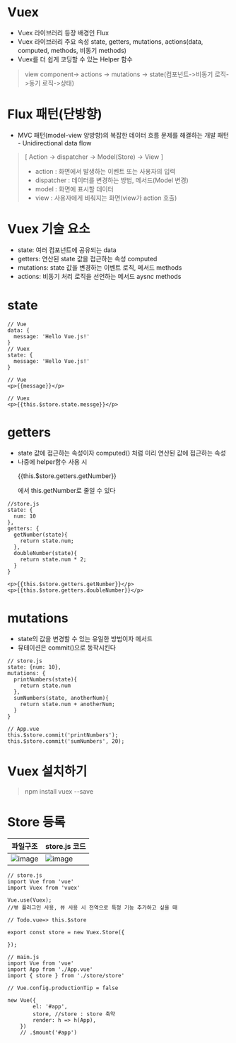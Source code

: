 # Vuex
- Vuex 라이브러리 등장 배경인 Flux
- Vuex 라이브러리 주요 속성 state, getters, mutations, actions(data, computed, methods, 비동기 methods)
- Vuex를 더 쉽게 코딩할 수 있는 Helper 함수
> view component-> actions -> mutations -> state(컴포넌트->비동기 로직->동기 로직->상태)

# Flux 패턴(단방향)
- MVC 패턴(model-view 양방향)의 복잡한 데이터 흐름 문제를 해결하는 개발 패턴 - Unidirectional data flow
> [ Action -> dispatcher -> Model(Store) -> View ]
> - action : 화면에서 발생하는 이벤트 또는 사용자의 입력
> - dispatcher : 데이터를 변경하는 방법, 메서드(Model 변경)
> - model : 화면에 표시할 데이터
> - view : 사용자에게 비춰지는 화면(view가 action 호출)

# Vuex 기술 요소
- state: 여러 컴포넌트에 공유되는 data
- getters: 연산된 state 값을 접근하는 속성 computed
- mutations: state 값을 변경하는 이벤트 로직, 메서드 methods
- actions: 비동기 처리 로직을 선언하는 메서드 aysnc methods

# state
```
// Vue
data: {
  message: 'Hello Vue.js!'
}
// Vuex
state: {
  message: 'Hello Vue.js!'
}
```

```
// Vue
<p>{{message}}</p>

// Vuex
<p>{{this.$store.state.messge}}</p>
```

# getters
- state 값에 접근하는 속성이자 computed() 처럼 미리 연산된 값에 접근하는 속성
- 나중에 helper함수 사용 시 <p>{{this.$store.getters.getNumber}}</p>에서 this.getNumber로 줄일 수 있다
```
//store.js
state: {
  num: 10
},
getters: {
  getNumber(state){
    return state.num;
  },
  doubleNumber(state){
    return state.num * 2;
  }
}
```
```
<p>{{this.$store.getters.getNumber}}</p>
<p>{{this.$store.getters.doubleNumber}}</p>
```

# mutations
- state의 값을 변경할 수 있는 유일한 방법이자 메서드
- 뮤테이션은 commit()으로 동작시킨다

```
// store.js
state: {num: 10},
mutations: {
  printNumbers(state){
    return state.num
  },
  sumNumbers(state, anotherNum){
    return state.num + anotherNum;
  }
}

// App.vue
this.$store.commit('printNumbers');
this.$store.commit('sumNumbers', 20);
```

# Vuex 설치하기
> npm install vuex --save

# Store 등록
파일구조|store.js 코드
---------------------|------------------------------------------------------------------------------------------------------
![image](https://user-images.githubusercontent.com/61729276/134608939-605428ed-caf2-44ab-8b59-a182f660c866.png)|![image](https://user-images.githubusercontent.com/61729276/134611602-9eee9c59-fd25-4686-b274-3d1d26fda1aa.png) 

```
// store.js
import Vue from 'vue'
import Vuex from 'vuex'

Vue.use(Vuex);
//뷰 플러그인 사용, 뷰 사용 시 전역으로 특정 기능 추가하고 싶을 때

// Todo.vue=> this.$store

export const store = new Vuex.Store({

});
```

```
// main.js
import Vue from 'vue'
import App from './App.vue'
import { store } from './store/store'

// Vue.config.productionTip = false

new Vue({
        el: '#app',
        store, //store : store 축약
        render: h => h(App),
    })
    // .$mount('#app')
```


